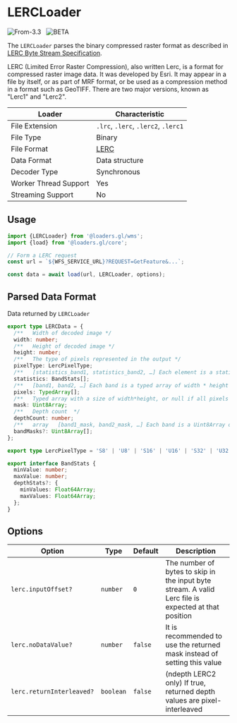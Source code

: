 # LERCLoader

<p class="badges">
  <img src="https://img.shields.io/badge/From-v3.3-blue.svg?style=flat-square" alt="From-3.3" />
  &nbsp;
	<img src="https://img.shields.io/badge/-BETA-teal.svg" alt="BETA" />
</p>

The `LERCLoader` parses the binary compressed raster format as described in [LERC Byte Stream Specification](https://github.com/Esri/lerc/blob/master/doc/Lerc_ByteStream_Specification.pdf).

LERC (Limited Error Raster Compression), also written Lerc, is a format for compressed raster image data. It was developed by Esri.
It may appear in a file by itself, or as part of MRF format, or be used as a compression method in a format such as GeoTIFF.
There are two major versions, known as "Lerc1" and "Lerc2".

| Loader                | Characteristic                                        |
| --------------------- | ----------------------------------------------------- |
| File Extension        | `.lrc`, `.lerc`, `.lerc2`, `.lerc1`                   |
| File Type             | Binary                                                |
| File Format           | [LERC](https://en.wikipedia.org/wiki/Web_Map_Service) |
| Data Format           | Data structure                                        |
| Decoder Type          | Synchronous                                           |
| Worker Thread Support | Yes                                                   |
| Streaming Support     | No                                                    |

## Usage

```typescript
import {LERCLoader} from '@loaders.gl/wms';
import {load} from '@loaders.gl/core';

// Form a LERC request
const url = `${WFS_SERVICE_URL}?REQUEST=GetFeature&...`;

const data = await load(url, LERCLoader, options);
```

## Parsed Data Format

Data returned by `LERCLoader`

```typescript
export type LERCData = {
  /**	Width of decoded image */
  width: number;
  /**	Height of decoded image */
  height: number;
  /**	The type of pixels represented in the output */
  pixelType: LercPixelType;
  /**	[statistics_band1, statistics_band2, …] Each element is a statistics object representing min and max values  */
  statistics: BandStats[];
  /**	[band1, band2, …] Each band is a typed array of width * height * depthCount */
  pixels: TypedArray[];
  /**	Typed array with a size of width*height, or null if all pixels are valid */
  mask: Uint8Array;
  /**	Depth count  */
  depthCount: number;
  /**	array	[band1_mask, band2_mask, …] Each band is a Uint8Array of width * height * depthCount */
  bandMasks?: Uint8Array[];
};

export type LercPixelType = 'S8' | 'U8' | 'S16' | 'U16' | 'S32' | 'U32' | 'F32' | 'F64';

export interface BandStats {
  minValue: number;
  maxValue: number;
  depthStats?: {
    minValues: Float64Array;
    maxValues: Float64Array;
  };
}
```

## Options

| Option                    | Type      | Default | Description                                                                                          |
| ------------------------- | --------- | ------- | ---------------------------------------------------------------------------------------------------- |
| `lerc.inputOffset?`       | `number`  | `0`     | The number of bytes to skip in the input byte stream. A valid Lerc file is expected at that position |
| `lerc.noDataValue?`       | `number`  | `false` | It is recommended to use the returned mask instead of setting this value                             |
| `lerc.returnInterleaved?` | `boolean` | `false` | (ndepth LERC2 only) If true, returned depth values are pixel-interleaved                             |
